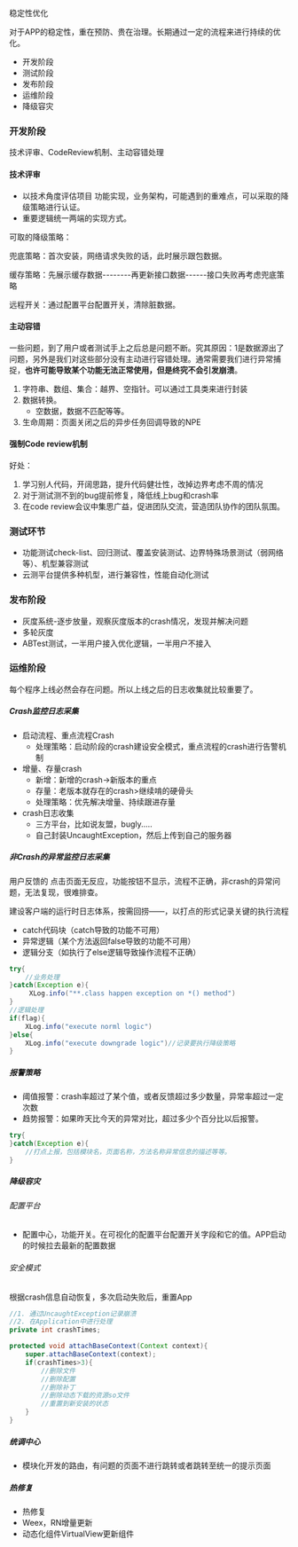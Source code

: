 稳定性优化

对于APP的稳定性，重在预防、贵在治理。长期通过一定的流程来进行持续的优化。

* 开发阶段
* 测试阶段
* 发布阶段
* 运维阶段
* 降级容灾

### 开发阶段

技术评审、CodeReview机制、主动容错处理

#### 技术评审

* 以技术角度评估项目 功能实现，业务架构，可能遇到的重难点，可以采取的降级策略进行认证。
* 重要逻辑统一两端的实现方式。

可取的降级策略：

兜底策略：首次安装，网络请求失败的话，此时展示跟包数据。

缓存策略：先展示缓存数据--------再更新接口数据------接口失败再考虑兜底策略

远程开关：通过配置平台配置开关，清除脏数据。

#### 主动容错

一些问题，到了用户或者测试手上之后总是问题不断。究其原因：1是数据源出了问题，另外是我们对这些部分没有主动进行容错处理。通常需要我们进行异常捕捉，**也许可能导致某个功能无法正常使用，但是终究不会引发崩溃**。

1. 字符串、数组、集合：越界、空指针。可以通过工具类来进行封装
2. 数据转换。
   * 空数据，数据不匹配等等。
3. 生命周期：页面关闭之后的异步任务回调导致的NPE

#### 强制Code review机制

好处：

1. 学习别人代码，开阔思路，提升代码健壮性，改掉边界考虑不周的情况
2. 对于测试测不到的bug提前修复，降低线上bug和crash率
3. 在code review会议中集思广益，促进团队交流，营造团队协作的团队氛围。

### 测试环节

* 功能测试check-list、回归测试、覆盖安装测试、边界特殊场景测试（弱网络等）、机型兼容测试
* 云测平台提供多种机型，进行兼容性，性能自动化测试

### 发布阶段

* 灰度系统-逐步放量，观察灰度版本的crash情况，发现并解决问题
* 多轮灰度
* ABTest测试，一半用户接入优化逻辑，一半用户不接入

### 运维阶段

每个程序上线必然会存在问题。所以上线之后的日志收集就比较重要了。

##### Crash监控日志采集

* 启动流程、重点流程Crash
  * 处理策略：启动阶段的crash建设安全模式，重点流程的crash进行告警机制
* 增量、存量crash
  * 新增：新增的crash->新版本的重点
  * 存量：老版本就存在的crash>继续啃的硬骨头
  * 处理策略：优先解决增量、持续跟进存量
* crash日志收集
  * 三方平台，比如说友盟，bugly.....
  * 自己封装UncaughtException，然后上传到自己的服务器

##### 非Crash的异常监控日志采集

用户反馈的 点击页面无反应，功能按钮不显示，流程不正确，非crash的异常问题，无法复现，很难排查。

建设客户端的运行时日志体系，按需回捞——，以打点的形式记录关键的执行流程

* catch代码块（catch导致的功能不可用）
* 异常逻辑（某个方法返回false导致的功能不可用）
* 逻辑分支（如执行了else逻辑导致操作流程不正确） 

```java
try{
	//业务处理
}catch(Exception e){
     XLog.info("**.class happen exception on *() method")
}
//逻辑处理
if(flag){
    XLog.info("execute norml logic")
}else{
    XLog.info("execute downgrade logic")//记录要执行降级策略
}
```



##### 报警策略

* 阈值报警：crash率超过了某个值，或者反馈超过多少数量，异常率超过一定次数
* 趋势报警：如果昨天比今天的异常对比，超过多少个百分比以后报警。

```java
try{
}catch(Exception e){
	//打点上报，包括模块名，页面名称，方法名称异常信息的描述等等。
}
```

##### 降级容灾

###### 配置平台

* 配置中心，功能开关。在可视化的配置平台配置开关字段和它的值。APP启动的时候拉去最新的配置数据

###### 安全模式

根据crash信息自动恢复，多次启动失败后，重置App

```java
//1. 通过UncaughtException记录崩溃
//2. 在Application中进行处理
private int crashTimes;

protected void attachBaseContext(Context context){
	super.attachBaseContext(context);
	if(crashTimes>3){
		//删除文件
		//删除配置
		//删除补丁
		//删除动态下载的资源so文件
		//重置到新安装的状态
	}
}
```

##### 统调中心

* 模块化开发的路由，有问题的页面不进行跳转或者跳转至统一的提示页面

##### 热修复

* 热修复
* Weex，RN增量更新
* 动态化组件VirtualView更新组件